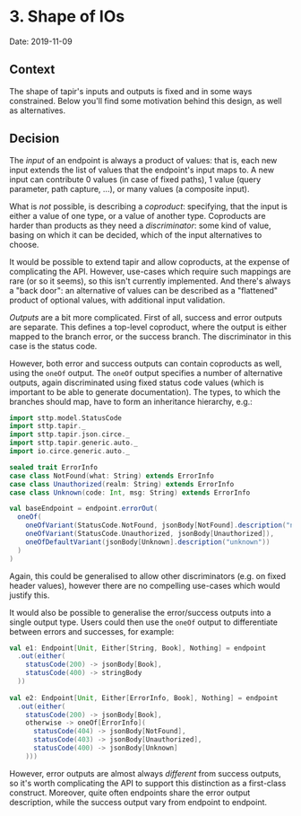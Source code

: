 # 3. Shape of IOs

Date: 2019-11-09

## Context

The shape of tapir's inputs and outputs is fixed and in some ways constrained. Below you'll find some motivation
behind this design, as well as alternatives.

## Decision

The *input* of an endpoint is always a product of values: that is, each new input extends the list of values that the
endpoint's input maps to. A new input can contribute 0 values (in case of fixed paths), 1 value (query parameter, 
path capture, ...), or many values (a composite input).

What is *not* possible, is describing a *coproduct*: specifying, that the input is either a value of one type, or a 
value of another type. Coproducts are harder than products as they need a *discriminator*: some kind of value, basing 
on which it can be decided, which of the input alternatives to choose.

It would be possible to extend tapir and allow coproducts, at the expense of complicating the API. However, use-cases 
which require such mappings are rare (or so it seems), so this isn't currently implemented. And there's always a
"back door": an alternative of values can be described as a "flattened" product of optional values, with additional 
input validation.

*Outputs* are a bit more complicated. First of all, success and error outputs are separate. This defines a top-level
coproduct, where the output is either mapped to the branch error, or the success branch. The discriminator in this case
is the status code.

However, both error and success outputs can contain coproducts as well, using the `oneOf` output. The `oneOf` output
specifies a number of alternative outputs, again discriminated using fixed status code values (which is important to be
able to generate documentation). The types, to which the branches should map, have to form an inheritance hierarchy, 
e.g.:

```scala
import sttp.model.StatusCode
import sttp.tapir._
import sttp.tapir.json.circe._
import sttp.tapir.generic.auto._
import io.circe.generic.auto._

sealed trait ErrorInfo
case class NotFound(what: String) extends ErrorInfo
case class Unauthorized(realm: String) extends ErrorInfo
case class Unknown(code: Int, msg: String) extends ErrorInfo

val baseEndpoint = endpoint.errorOut(
  oneOf(
    oneOfVariant(StatusCode.NotFound, jsonBody[NotFound].description("not found")),
    oneOfVariant(StatusCode.Unauthorized, jsonBody[Unauthorized]),
    oneOfDefaultVariant(jsonBody[Unknown].description("unknown"))
  )
)
```

Again, this could be generalised to allow other discriminators (e.g. on fixed header values), however there are no
compelling use-cases which would justify this.

It would also be possible to generalise the error/success outputs into a single output type. Users could then use the
`oneOf` output to differentiate between errors and successes, for example:

```scala
val e1: Endpoint[Unit, Either[String, Book], Nothing] = endpoint
  .out(either(
    statusCode(200) -> jsonBody[Book],
    statusCode(400) -> stringBody
  ))
  
val e2: Endpoint[Unit, Either[ErrorInfo, Book], Nothing] = endpoint
  .out(either(
    statusCode(200) -> jsonBody[Book],
    otherwise -> oneOf[ErrorInfo]( 
      statusCode(404) -> jsonBody[NotFound], 
      statusCode(403) -> jsonBody[Unauthorized],
      statusCode(400) -> jsonBody[Unknown]
    )))
```

However, error outputs are almost always *different* from success outputs, so it's worth complicating the API to 
support this distinction as a first-class construct. Moreover, quite often endpoints share the error output description,
while the success output vary from endpoint to endpoint.
